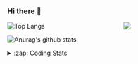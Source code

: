 ### Hi there 👋

<!--
**tao8687/tao8687** is a ✨ _special_ ✨ repository because its `README.md` (this file) appears on your GitHub profile.

Here are some ideas to get you started:

- 🔭 I’m currently working on ...
- 🌱 I’m currently learning ...
- 👯 I’m looking to collaborate on ...
- 🤔 I’m looking for help with ...
- 💬 Ask me about ...
- 📫 How to reach me: ...
- 😄 Pronouns: ...
- ⚡ Fun fact: ...
-->

<img align='right' src="https://media.giphy.com/media/M9gbBd9nbDrOTu1Mqx/giphy.gif" width="240">

  
![Top Langs](https://github-readme-stats.vercel.app/api/top-langs/?username=tao8687&layout=compact&title_color=23238E&text_color=A67D3D)

![Anurag's github stats](https://github-readme-stats.vercel.app/api?username=tao8687&show_icons=true&&text_color=A67D3D&title_color=23238E&show_icons=false&count_private=true&hide=stars)

<details>
  <summary>:zap: Coding Stats</summary>
  <br>
    
<!--START_SECTION:waka-->
![Code Time](http://img.shields.io/badge/Code%20Time-1%2C981%20hrs%2029%20mins-blue)

![Profile Views](http://img.shields.io/badge/Profile%20Views-1-blue)

**🐱 My GitHub Data** 

> 📦 1.5 MB Used in GitHub's Storage 
 > 
> 🏆 121 Contributions in the Year 2025
 > 
> 🚫 Not Opted to Hire
 > 
> 📜 63 Public Repositories 
 > 
> 🔑 24 Private Repositories 
 > 
**I'm an Early 🐤** 

```text
🌞 Morning                1723 commits        ██████████████████████░░░   89.00 % 
🌆 Daytime                90 commits          █░░░░░░░░░░░░░░░░░░░░░░░░   04.65 % 
🌃 Evening                119 commits         ██░░░░░░░░░░░░░░░░░░░░░░░   06.15 % 
🌙 Night                  4 commits           ░░░░░░░░░░░░░░░░░░░░░░░░░   00.21 % 
```
📅 **I'm Most Productive on Wednesday** 

```text
Monday                   278 commits         ████░░░░░░░░░░░░░░░░░░░░░   14.36 % 
Tuesday                  264 commits         ███░░░░░░░░░░░░░░░░░░░░░░   13.64 % 
Wednesday                335 commits         ████░░░░░░░░░░░░░░░░░░░░░   17.30 % 
Thursday                 258 commits         ███░░░░░░░░░░░░░░░░░░░░░░   13.33 % 
Friday                   274 commits         ████░░░░░░░░░░░░░░░░░░░░░   14.15 % 
Saturday                 268 commits         ███░░░░░░░░░░░░░░░░░░░░░░   13.84 % 
Sunday                   259 commits         ███░░░░░░░░░░░░░░░░░░░░░░   13.38 % 
```


📊 **This Week I Spent My Time On** 

```text
🕑︎ Time Zone: Asia/Shanghai

💬 Programming Languages: 
Markdown                 4 hrs 55 mins       ███████████░░░░░░░░░░░░░░   42.56 % 
C++                      2 hrs 52 mins       ██████░░░░░░░░░░░░░░░░░░░   24.88 % 
XML                      1 hr 44 mins        ████░░░░░░░░░░░░░░░░░░░░░   14.97 % 
CMake                    49 mins             ██░░░░░░░░░░░░░░░░░░░░░░░   07.17 % 
C                        46 mins             ██░░░░░░░░░░░░░░░░░░░░░░░   06.72 % 

🔥 Editors: 
VS Code                  8 hrs 56 mins       ███████████████████░░░░░░   77.15 % 
Cursor                   2 hrs 38 mins       ██████░░░░░░░░░░░░░░░░░░░   22.85 % 

🐱‍💻 Projects: 
Creating-2D-laser-slam-fr8 hrs 19 mins       ██████████████████░░░░░░░   71.90 % 
cartographer             1 hr 21 mins        ███░░░░░░░░░░░░░░░░░░░░░░   11.74 % 
LIO-SAM                  1 hr 14 mins        ███░░░░░░░░░░░░░░░░░░░░░░   10.68 % 
SeerRobotics             12 mins             ░░░░░░░░░░░░░░░░░░░░░░░░░   01.84 % 
cartographer_ws          11 mins             ░░░░░░░░░░░░░░░░░░░░░░░░░   01.68 % 

💻 Operating System: 
Linux                    11 hrs 35 mins      █████████████████████████   100.00 % 
```

**I Mostly Code in C++** 

```text
C++                      11 repos            ████████░░░░░░░░░░░░░░░░░   32.35 % 
Python                   9 repos             ███████░░░░░░░░░░░░░░░░░░   26.47 % 
JavaScript               2 repos             █░░░░░░░░░░░░░░░░░░░░░░░░   05.88 % 
Batchfile                1 repo              █░░░░░░░░░░░░░░░░░░░░░░░░   02.94 % 
HTML                     1 repo              █░░░░░░░░░░░░░░░░░░░░░░░░   02.94 % 
```



**Timeline**

![Lines of Code chart](https://raw.githubusercontent.com/tao8687/tao8687/master/assets/bar_graph.png)


 Last Updated on 30/04/2025 01:52:03 UTC
<!--END_SECTION:waka-->
</details>

